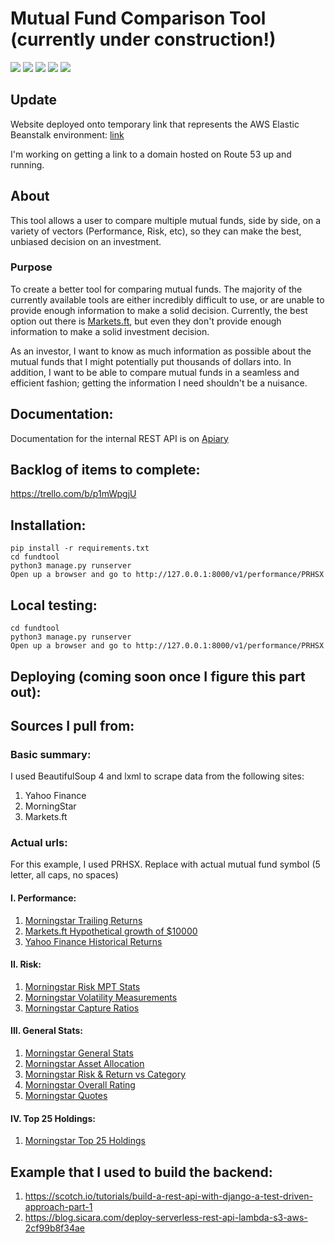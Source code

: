 # Mutual Fund Comparison Tool (currently under construction!)
![](https://img.shields.io/badge/Python-3.6-blue.svg)
![](https://img.shields.io/badge/Django-2.1.2-yellow.svg)
![](https://img.shields.io/badge/django_rest_framework-3.8.2-orange.svg)
![](https://img.shields.io/badge/Build_Status-Coming_Soon-green.svg)
![](https://img.shields.io/badge/Coverage-Coming_Soon-green.svg)


## Update
Website deployed onto temporary link that represents the AWS Elastic Beanstalk environment: [link](django-fundtool-env-v2.b6g2yd8kcu.us-east-1.elasticbeanstalk.com/v1/performance/PRHSX)


I'm working on getting a link to a domain hosted on Route 53 up and running.

## About
This tool allows a user to compare multiple mutual funds, side by side, on a variety of vectors (Performance, Risk, etc),
so they can make the best, unbiased decision on an investment.

### Purpose
To create a better tool for comparing mutual funds. The majority of the currently available tools are either incredibly difficult to use, or are unable to provide enough information to make a solid decision. Currently, the best option out there is [Markets.ft](https://markets.ft.com/data/funds/us/compare), but even they don't provide enough information to make a solid investment decision.

As an investor, I want to know as much information as possible about the mutual funds that I might potentially put thousands of dollars into. In addition, I want to be able to compare mutual funds in a seamless and efficient fashion; getting the information I need shouldn't be a nuisance.

## Documentation:
Documentation for the internal REST API is on [Apiary](https://mutualfundcomparisontoolapi.docs.apiary.io/#)

## Backlog of items to complete:
https://trello.com/b/p1mWpgjU

## Installation:
```
pip install -r requirements.txt
cd fundtool
python3 manage.py runserver
Open up a browser and go to http://127.0.0.1:8000/v1/performance/PRHSX
```

## Local testing:
```
cd fundtool
python3 manage.py runserver
Open up a browser and go to http://127.0.0.1:8000/v1/performance/PRHSX
```

## Deploying (coming soon once I figure this part out):

## Sources I pull from:
### Basic summary:
I used BeautifulSoup 4 and lxml to scrape data from the following sites:
1. Yahoo Finance
2. MorningStar
3. Markets.ft

### Actual urls:
For this example, I used PRHSX. Replace with actual mutual fund symbol (5 letter, all caps, no spaces)

#### I. Performance:
   1. [Morningstar Trailing Returns](http://performance.morningstar.com/perform/Performance/fund/trailing-total-returns.action?&t=PRHSX&cur=&ops=clear&s=0P00001L8R&ndec=2&ep=true&align=q&annlz=true&comparisonRemove=false&loccat=&taxadj=&benchmarkSecId=&benchmarktype=)
   2. [Markets.ft Hypothetical growth of $10000](https://markets.ft.com/data/funds/ajax/US/get-comparison-panel?data={"comparisons":["PRHSX"],"openPanels":["Performance"]})
   3. [Yahoo Finance Historical Returns](https://finance.yahoo.com/quote/PRHSX/performance?p=PRHSX)

#### II. Risk:
   1. [Morningstar Risk MPT Stats](http://performance.morningstar.com/ratrisk/RatingRisk/fund/mpt-statistics.action?&t=PRHSX&region=usa&culture=en-US&cur=&ops=clear&s=0P00001L8R&y=3&ep=true&comparisonRemove=true&benchmarkSecId=&benchmarktype=)
   2. [Morningstar Volatility Measurements](http://performance.morningstar.com/ratrisk/RatingRisk/fund/volatility-measurements.action?&t=PRHSX&region=usa&culture=en-US&cur=&ops=clear&s=0P00001L8R&y=3&ep=true&comparisonRemove=true&benchmarkSecId=&benchmarktype=)
   3. [Morningstar Capture Ratios](http://performance.morningstar.com/ratrisk/RatingRisk/fund/updownside-capture.action?&t=PRHSX&region=usa&culture=en-US&cur=&ops=clear&s=0P00001L8R&ep=true&comparisonRemove=null&benchmarkSecId=&benchmarktype=)
   
#### III. General Stats:
   1. [Morningstar General Stats](https://quotes.morningstar.com/fundq/c-header?&t=PRHSX&region=usa&culture=en-US&version=RET&cur=&test=QuoteiFrame)
   2. [Morningstar Asset Allocation](https://quotes.morningstar.com/fundq/c-assetAllocation?&t=PRHSX&region=usa&culture=en-US&version=RET&cur=&test=QuoteiFrame)
   3. [Morningstar Risk & Return vs Category](https://quotes.morningstar.com/fundq/c-risk-measures?&t=PRHSX&region=usa&culture=en-US&version=RET&cur=&test=QuoteiFrame)
   4. [Morningstar Overall Rating](https://www.morningstar.com/api/v1/security-identifier/0P00002WFU)
   5. [Morningstar Quotes](https://www.morningstar.com/funds/XNAS/PRHSX/quote.html)
   
#### IV. Top 25 Holdings:
   1. [Morningstar Top 25 Holdings](http://portfolios.morningstar.com/portfo/fund/ajax/holdings_tab?t=PRHSX&region=usa&culture=en-US&cur=&dataType=0&sortby=weighting&order=des)


## Example that I used to build the backend:
   1. https://scotch.io/tutorials/build-a-rest-api-with-django-a-test-driven-approach-part-1
   2. https://blog.sicara.com/deploy-serverless-rest-api-lambda-s3-aws-2cf99b8f34ae
